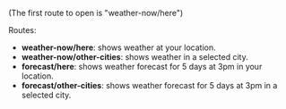 (The first route to open is "weather-now/here")

Routes:
- **weather-now/here**: shows weather at your location.
- **weather-now/other-cities**: shows weather in a selected city.
- **forecast/here**: shows weather forecast for 5 days at 3pm in your location.
- **forecast/other-cities**: shows weather forecast for 5 days at 3pm in a selected city.
